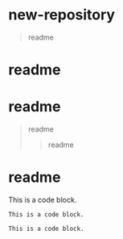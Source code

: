 # new-repository

> readme

readme
==

# readme
> readme
>> readme

readme
==

This is a code block.

    This is a code block.

    This is a code block.
  
